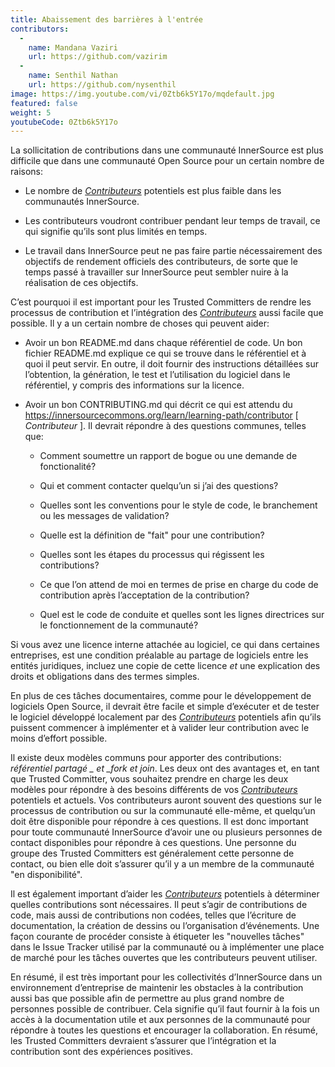 ```yaml
---
title: Abaissement des barrières à l'entrée
contributors:
  - 
    name: Mandana Vaziri
    url: https://github.com/vazirim
  - 
    name: Senthil Nathan
    url: https://github.com/nysenthil
image: https://img.youtube.com/vi/0Ztb6k5Y17o/mqdefault.jpg
featured: false
weight: 5
youtubeCode: 0Ztb6k5Y17o
---
```


<div class="paragraph">
<p>La sollicitation de contributions dans une communauté InnerSource est plus difficile que dans une communauté Open Source pour un certain nombre de raisons:</p>
</div>
<div class="ulist">
<ul>
<li>
<p>Le nombre de <a href="https://innersourcecommons.org/learn/learning-path/contributor"><em>Contributeurs</em></a> potentiels est plus faible dans les communautés InnerSource.</p>
</li>
<li>
<p>Les contributeurs voudront contribuer pendant leur temps de travail, ce qui signifie qu&#8217;ils sont plus limités en temps.</p>
</li>
<li>
<p>Le travail dans InnerSource peut ne pas faire partie nécessairement des objectifs de rendement officiels des contributeurs, de sorte que le temps passé à travailler sur InnerSource peut sembler nuire à la réalisation de ces objectifs.</p>
</li>
</ul>
</div>
<div class="paragraph">
<p>C&#8217;est pourquoi il est important pour les Trusted Committers de rendre les processus de contribution et l&#8217;intégration des <a href="https://innersourcecommons.org/learn/learning-path/contributor"><em>Contributeurs</em></a> aussi facile que possible. Il y a un certain nombre de choses qui peuvent aider:</p>
</div>
<div class="ulist">
<ul>
<li>
<p>Avoir un bon README.md dans chaque référentiel de code.
Un bon fichier README.md explique ce qui se trouve dans le référentiel et à quoi il peut servir.
En outre, il doit fournir des instructions détaillées sur l&#8217;obtention, la génération, le test et l&#8217;utilisation du logiciel dans le référentiel, y compris des informations sur la licence.</p>
</li>
<li>
<p>Avoir un bon CONTRIBUTING.md qui décrit ce qui est attendu du <a href="https://innersourcecommons.org/learn/learning-path/contributor" class="bare">https://innersourcecommons.org/learn/learning-path/contributor</a> [ <em>Contributeur</em> ].
Il devrait répondre à des questions communes, telles que:</p>
<div class="ulist">
<ul>
<li>
<p>Comment soumettre un rapport de bogue ou une demande de fonctionalité?</p>
</li>
<li>
<p>Qui et comment contacter quelqu&#8217;un si j&#8217;ai des questions?</p>
</li>
<li>
<p>Quelles sont les conventions pour le style de code, le branchement ou les messages de validation?</p>
</li>
<li>
<p>Quelle est la définition de "fait" pour une contribution?</p>
</li>
<li>
<p>Quelles sont les étapes du processus qui régissent les contributions?</p>
</li>
<li>
<p>Ce que l&#8217;on attend de moi en termes de prise en charge du code de contribution après l&#8217;acceptation de la contribution?</p>
</li>
<li>
<p>Quel est le code de conduite et quelles sont les lignes directrices sur le fonctionnement de la communauté?</p>
</li>
</ul>
</div>
</li>
</ul>
</div>
<div class="paragraph">
<p>Si vous avez une licence interne attachée au logiciel, ce qui dans certaines entreprises, est une condition préalable au partage de logiciels entre les entités juridiques, incluez une copie de cette licence <em>et</em> une explication des droits et obligations dans des termes simples.</p>
</div>
<div class="paragraph">
<p>En plus de ces tâches documentaires, comme pour le développement de logiciels Open Source, il devrait être facile et simple d&#8217;exécuter et de tester le logiciel développé localement par des <a href="https://innersourcecommons.org/learn/learning-path/contributor"><em>Contributeurs</em></a> potentiels afin qu&#8217;ils puissent commencer à implémenter et à valider leur contribution avec le moins d&#8217;effort possible.</p>
</div>
<div class="paragraph">
<p>Il existe deux modèles communs pour apporter des contributions:
<em>référentiel partagé _ et _fork et join</em>. Les deux ont des avantages et, en tant que Trusted Committer, vous souhaitez prendre en charge les deux modèles pour répondre à des besoins différents de vos <a href="https://innersourcecommons.org/learn/learning-path/contributor"> <em>Contributeurs</em> </a> potentiels et actuels. Vos contributeurs auront souvent des questions sur le processus de contribution ou sur la communauté elle-même, et quelqu&#8217;un doit être disponible pour répondre à ces questions. Il est donc important pour toute communauté InnerSource d&#8217;avoir une ou plusieurs personnes de contact disponibles pour répondre à ces questions. Une personne du groupe des Trusted Committers est généralement cette personne de contact, ou bien elle doit s&#8217;assurer qu&#8217;il y a un membre de la communauté "en disponibilité".</p>
</div>
<div class="paragraph">
<p>Il est également important d&#8217;aider les <a href="https://innersourcecommons.org/learn/learning-path/contributor"><em>Contributeurs</em></a> potentiels à déterminer quelles contributions sont nécessaires. Il peut s&#8217;agir de contributions de code, mais aussi de contributions non codées, telles que l&#8217;écriture de documentation, la création de dessins ou l&#8217;organisation d&#8217;événements. Une façon courante de procéder consiste à étiqueter les "nouvelles tâches" dans le Issue Tracker utilisé par la communauté ou à implémenter une place de marché pour les tâches ouvertes que les contributeurs peuvent utiliser.</p>
</div>
<div class="paragraph">
<p>En résumé, il est très important pour les collectivités d&#8217;InnerSource dans un environnement d&#8217;entreprise de maintenir les obstacles à la contribution aussi bas que possible afin de permettre au plus grand nombre de personnes possible de contribuer. Cela signifie qu&#8217;il faut fournir à la fois un accès à la documentation utile et aux personnes de la communauté pour répondre à toutes les questions et encourager la collaboration.
En résumé, les Trusted Committers devraient s&#8217;assurer que l&#8217;intégration et la contribution sont des expériences positives.</p>
</div>
<!--- This file autogenerated from https://github.com/InnerSourceCommons/InnerSourceLearningPath/blob/main/scripts -->